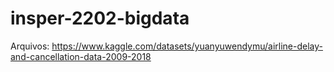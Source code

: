 # insper-2202-bigdata

Arquivos: https://www.kaggle.com/datasets/yuanyuwendymu/airline-delay-and-cancellation-data-2009-2018
